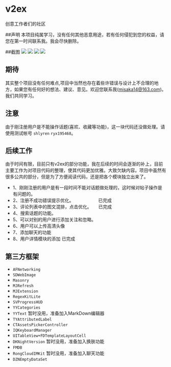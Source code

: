 # v2ex
创意工作者们的社区 

##声明
本项目纯属学习，没有任何其他恶意用途，若有任何侵犯到您的权益，请您在第一时间联系我。我会尽快删除。

##截图
![](https://github.com/misaka14/v2ex-OC/blob/master/Screenshots/IMG_4532.PNG)
![](https://github.com/misaka14/v2ex-OC/blob/master/Screenshots/IMG_4533.PNG)
![](https://github.com/misaka14/v2ex-OC/blob/master/Screenshots/IMG_4534.PNG)
![](https://github.com/misaka14/v2ex-OC/blob/master/Screenshots/IMG_4535.PNG)

## 期待
其实整个项目没有任何难点,项目中当然也存在着些许错误与设计上不合理的地方，如果您有任何好的想法、建议、意见。欢迎您联系我(misaka14@163.com)。我们共同学习。

## 注意
由于刚注册用户是不能操作话题(喜欢、收藏等功能)，这一块代码还没做处理。请使用测试帐号 `shlyren` `ryx195468`。

## 后续工作

由于时间有限，目前只有v2ex的部分功能，我在后续的时间会逐渐的补上，目前主要工作为对项目代码的整理，使其代码更加优雅。大致欠缺内容。项目中虽然有很多公共的部分，但是为了方便阅读代码，还是把各个模块独立出来了。

* 1、刚刚注册的用户是有一段时间不能对话题做处理的，这时候对帖子操作是有问题的。
* 2、注册不成功错误提示优化。　　　　　　已完成
* 3、评论列表中的图文混排，点击优化。　　已完成
* 4、搜索话题的功能。
* 5、可以对别的用户进行添加关注和忽略。
* 6、用户可以上传高清头像   
* 7、添加聊天的功能
* 8、用户详情模块的添加 已完成

## 第三方框架
  * `AFNetworking`
  * `SDWebImage`
  * `Masonry`
  * `MJRefresh`
  * `MJExtension`
  * `RegexKitLite`
  * `SVProgressHUD`
  * `YYCategories`
  * `YYText`				 暂时没用，准备加入MarkDown编辑器
  * `TYAttributedLabel`
  * `CTAssetsPickerController`
  * `IQKeyboardManager`
  * `UITableView+FDTemplateLayoutCell`
  * `DKNightVersion`                      暂时没用，准备加入换肤功能
  * `FMDB`                               
  * `RongCloudIMKit`                      暂时没用，准备加入聊天功能
  * `DZNEmptyDataSet`
	



